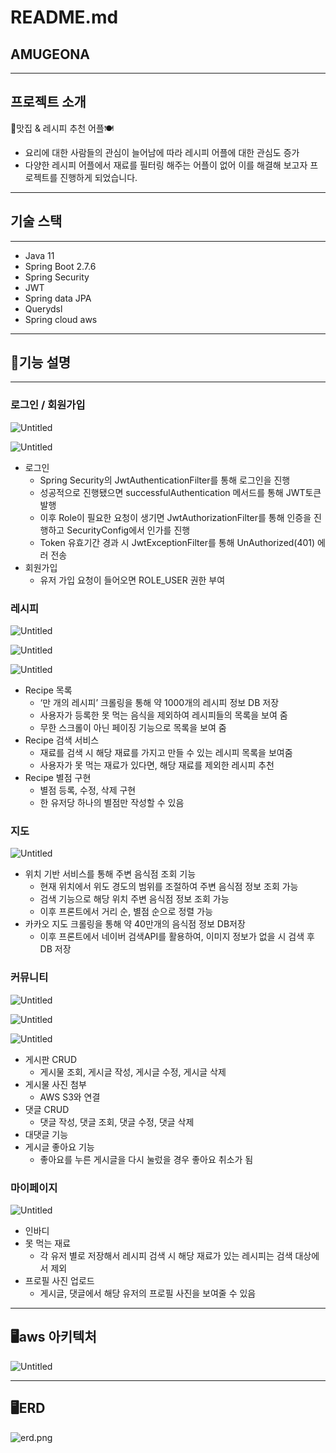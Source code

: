 # README.md

## **AMUGEONA**

---

## 프로젝트 소개

🍳맛집 & 레시피 추천 어플🍽️

- 요리에 대한 사람들의 관심이 늘어남에 따라 레시피 어플에 대한 관심도 증가
- 다양한 레시피 어플에서 재료를 필터링 해주는 어플이 없어 이를 해결해 보고자 프로젝트를 진행하게 되었습니다.

---

## 기술 스택

---

- Java 11
- Spring Boot 2.7.6
- Spring Security
- JWT
- Spring data JPA
- Querydsl
- Spring cloud aws

---

## 🍴기능 설명

---

### 로그인 / 회원가입

![Untitled](img/Untitled.png)

![Untitled](img/Untitled%201.png)

- 로그인
    - Spring Security의 JwtAuthenticationFilter를 통해 로그인을 진행
    - 성공적으로 진행됐으면 successfulAuthentication 메서드를 통해 JWT토큰 발행
    - 이후 Role이 필요한 요청이 생기면 JwtAuthorizationFilter를 통해 인증을 진행하고 SecurityConfig에서 인가를 진행
    - Token 유효기간 경과 시 JwtExceptionFilter를 통해 UnAuthorized(401) 에러 전송
- 회원가입
    - 유저 가입 요청이 들어오면 ROLE_USER 권한 부여

### 레시피

![Untitled](img/Untitled%202.png)

![Untitled](img/Untitled%203.png)

![Untitled](img/Untitled%204.png)

- Recipe 목록
    - ‘만 개의 레시피’ 크롤링을 통해 약 1000개의 레시피 정보 DB 저장
    - 사용자가 등록한 못 먹는 음식을 제외하여 레시피들의 목록을 보여 줌
    - 무한 스크롤이 아닌 페이징 기능으로 목록을 보여 줌
- Recipe 검색 서비스
    - 재료를 검색 시 해당 재료를 가지고 만들 수 있는 레시피 목록을 보여줌
    - 사용자가 못 먹는 재료가 있다면, 해당 재료를 제외한 레시피 추천
- Recipe 별점 구현
    - 별점 등록, 수정, 삭제 구현
    - 한 유저당 하나의 별점만 작성할 수 있음

### 지도

![Untitled](img/Untitled%205.png)

- 위치 기반 서비스를 통해 주변 음식점 조회 기능
    - 현재 위치에서 위도 경도의 범위를 조절하여 주변 음식점 정보 조회 가능
    - 검색 기능으로 해당 위치 주변 음식점 정보 조회 가능
    - 이후 프론트에서 거리 순, 별점 순으로 정렬 가능
- 카카오 지도 크롤링을 통해 약 40만개의 음식점 정보 DB저장
    - 이후 프론트에서 네이버 검색API를 활용하여, 이미지 정보가 없을 시 검색 후 DB 저장

### 커뮤니티

![Untitled](img/Untitled%206.png)

![Untitled](img/Untitled%207.png)

![Untitled](img/Untitled%208.png)

- 게시판 CRUD
    - 게시물 조회, 게시글 작성, 게시글 수정, 게시글 삭제
- 게시물 사진 첨부
    - AWS S3와 연결
- 댓글 CRUD
    - 댓글 작성, 댓글 조회, 댓글 수정, 댓글 삭제
- 대댓글 기능
- 게시글 좋아요 기능
    - 좋아요를 누른 게시글을 다시 눌렀을 경우 좋아요 취소가 됨

### 마이페이지

![Untitled](img/Untitled%209.png)

- 인바디
- 못 먹는 재료
    - 각 유저 별로 저장해서 레시피 검색 시 해당 재료가 있는 레시피는 검색 대상에서 제외
- 프로필 사진 업로드
    - 게시글, 댓글에서 해당 유저의 프로필 사진을 보여줄 수 있음

---

## 🖥️aws 아키텍처

![Untitled](img/Untitled%2010.png)

---

## 🖥️ERD

![erd.png](img/erd.png)